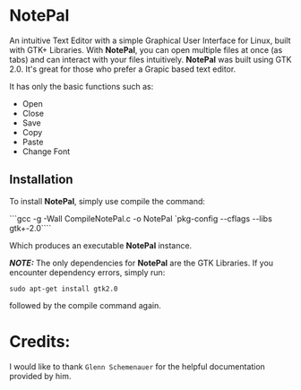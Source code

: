 # **NotePal**

An intuitive Text Editor with a simple Graphical User Interface for Linux, built with GTK+ Libraries. With **NotePal**, you can open multiple files at once (as tabs) and can interact with your files intuitively. **NotePal** was built using GTK 2.0. It's great for those who prefer a Grapic based text editor.

It has only the basic functions such as:
* Open
* Close
* Save
* Copy
* Paste
* Change Font

## Installation

To install **NotePal**, simply use compile the command:

```gcc -g -Wall CompileNotePal.c -o NotePal `pkg-config --cflags --libs gtk+-2.0````

Which produces an executable **NotePal** instance.


**_NOTE:_** The only dependencies for **NotePal** are the GTK Libraries.
If you encounter dependency errors, simply run:

```sudo apt-get install gtk2.0```

followed by the compile command again.
 
# Credits:
I would like to thank ```Glenn Schemenauer``` for the helpful documentation provided by him.
